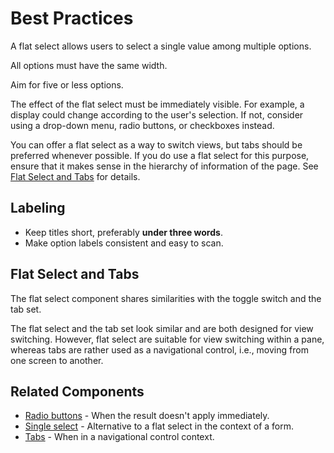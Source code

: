 # Best Practices

A flat select allows users to select a single value among multiple options.

All options must have the same width.

Aim for five or less options.

The effect of the flat select must be immediately visible. For example, a display could change according to the user's selection. If not, consider using a drop-down menu, radio buttons, or checkboxes instead.

You can offer a flat select as a way to switch views, but tabs should be preferred whenever possible. If you do use a flat select for this purpose, ensure that it makes sense in the hierarchy of information of the page. See [Flat Select and Tabs](https://github.com/coveo/plasma/blob/master/packages/website/docs/FlatSelectConnected.md#flat-select-and-tabs) for details.

## Labeling

- Keep titles short, preferably **under three words**.
- Make option labels consistent and easy to scan.

## Flat Select and Tabs

The flat select component shares similarities with the toggle switch and the tab set.

The flat select and the tab set look similar and are both designed for view switching. However, flat select are suitable for view switching within a pane, whereas tabs are rather used as a navigational control, i.e., moving from one screen to another.

## Related Components

- [Radio buttons](https://plasma.coveo.com/form/RadioButton) - When the result doesn't apply immediately.
- [Single select](https://plasma.coveo.com/form/SingleSelect) - Alternative to a flat select in the context of a form.
- [Tabs](https://plasma.coveo.com/navigation/Tabs) - When in a navigational control context.
